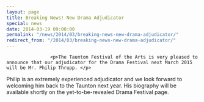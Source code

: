 ```yaml
---
layout: page
title: Breaking News! New Drama Adjudicator
special: news
date: 2014-03-19 09:00:00
permalink: "/news/2014/03/breaking-news-new-drama-adjudicator/"
redirect_from: "/2014/03/breaking-news-new-drama-adjudicator/"
---
```



                    
                    <p>The Taunton Festival of the Arts is very pleased to announce that our adjudicator for the Drama Festival next March 2015 will be Mr. Philip Thrupp. </p>
<p>Philip is an extremely experienced adjudicator and we look forward to welcoming him back to the Taunton next year. His biography will be available shortly on the yet-to-be-revealed Drama Festival page.</p>

                
